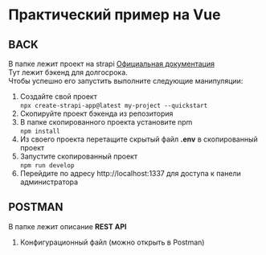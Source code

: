 # Практический пример на Vue

## BACK 
В папке лежит проект на strapi
[Официальная документация](https://docs.strapi.io/developer-docs/latest/getting-started/introduction.html)
</br>
Тут лежит бэкенд для долгосрока.
</br>
Чтобы успешно его запустить выполните следующие манипуляции:
1. Создайте свой проект</br>
`npx create-strapi-app@latest my-project --quickstart`
2. Скопируйте проект бэкенда из репозитория
3. В папке скопированного проекта установите npm</br>
`npm install`
4. Из своего проекта перетащите скрытый файл __.env__ в скопированный проект
5. Запустите скопированный проект</br>
`npm run develop`
6. Перейдите по адресу http://localhost:1337 для доступа к панели администратора

## POSTMAN 
В папке лежит описание __REST API__
1. Конфигурационный файл (можно открыть в Postman)